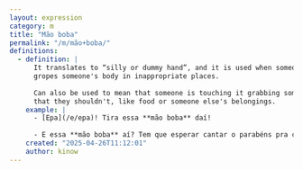 ```yaml
---
layout: expression
category: m
title: "Mão boba"
permalink: "/m/mão+boba/"
definitions:
  - definition: |
      It translates to “silly or dummy hand”, and it is used when someone
      gropes someone's body in inappropriate places.
      
      Can also be used to mean that someone is touching it grabbing something
      that they shouldn't, like food or someone else's belongings.
    example: |
      - [Epa](/e/epa)! Tira essa **mão boba** daí!
      
      - E essa **mão boba** aí? Tem que esperar cantar o parabéns pra comer o bolo!
    created: "2025-04-26T11:12:01"
    author: kinow
---
```

